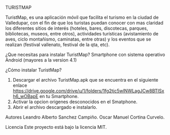 TURISTMAP

TuristMap, es una aplicación móvil que facilita el turismo en la ciudad de Valledupar, con el fin de que los turistas puedan
conocer con mas claridad los diferentes sitios de interés (hoteles, bares, discotecas, parques, bibliotecas, museos, entre otros), 
actividades turísticas (avistamiento de aves, ciclo montañismo, caminatas, entre otras) y los eventos que se realizan 
(festival vallenato, festival de la qta, etc).

¿Que necesitas para instalar TuristMap?
Smartphone con sistema operativo Android (mayores a la version 4.1)

¿Cómo instalar TuristMap?
1. Descargar el archivo TuristMap.apk que se encuentra en el siguiente enlace https://drive.google.com/drive/u/1/folders/1fg2tjc5wlNWLagJCw8BTISxh6_wOBapE en tu Smartphone.
2. Activar la opcion origenes desconocidos en el Smatphone.
3. Abrir el archivo descargado e instalarlo.

Autores
Leandro Alberto Sanchez Campiño.
Oscar Manuel Cortina Curvelo.

Licencia
Este proyecto está bajo la licencia MIT.
